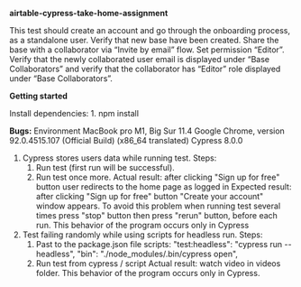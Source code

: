 **airtable-cypress-take-home-assignment**

This test should create an account and go through the onboarding process, as a standalone user.
Verify that new base have been created. 
Share the base with a collaborator via “Invite by email” flow. 
Set permission “Editor”. 
Verify that the newly collaborated user email is displayed under “Base Collaborators” and
verify that the collaborator has “Editor” role displayed under “Base Collaborators”.

**Getting started**

Install dependencies:
    1. npm install 

**Bugs:**
    Environment
MacBook pro M1, Big Sur 11.4
Google Chrome, version 92.0.4515.107 (Official Build) (x86_64 translated)
Cypress 8.0.0

1. Cypress stores users data while running test.
    Steps:
    1. Run test (first run will be successful).
    2. Run test once more.
    Actual result: after clicking "Sign up for free" button user redirects to the home page as logged in
    Expected result: after clicking "Sign up for free" button "Create your account" window appears.
       To avoid this problem when running test several times press "stop" button then press "rerun" button, before each run.
       This behavior of the program occurs only in Cypress
2. Test failing randomly while using scripts for headless run.
    Steps:
    1. Past to the package.json file scripts:
       "test:headless": "cypress run --headless",
       "bin": "./node_modules/.bin/cypress open",
    2. Run test from cypress / script
       Actual result: watch video in videos folder.
       This behavior of the program occurs only in Cypress.
       